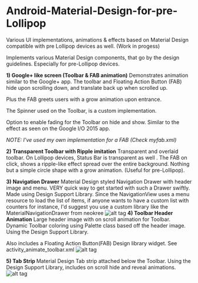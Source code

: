 # Android-Material-Design-for-pre-Lollipop
Various UI implementations, animations &amp; effects  based on Material Design compatible with pre Lollipop devices as well. (Work in progess)

Implements various Material Design components, that go by the design guidelines. Especially for pre-Lollipop devices.


<b>1) Google+ like screen (Toolbar & FAB animation)</b>
Demonstrates animation similar to the Google+ app. The toolbar and Floating Action Button (FAB) hide upon scrolling down, and translate back up when scrolled up.

Plus the FAB greets users with a grow animation upon entrance.

The Spinner used on the Toolbar, is a custom implementation.

Option to enable fading for the Toolbar on hide and show. Similar to the effect as seen on the Google I/O 2015 app.

<i>NOTE: I've used my own implementation for a FAB (Check myfab.xml)</i>

<b>2) Transparent Toolbar with Ripple imitation</b>
Transparent and overlaid toolbar. On Lollipop devices, Status Bar is transparent as well . The FAB on click, shows a ripple-like effect spread over the entire background. Nothing but a simple circle shape with a grow animation. (Useful for pre-Lollipop).

<b>3) Navigation Drawer</b>
Material Design styled Navigation Drawer with header image and menu. VERY quick way to get started with such a Drawer swiftly. Made using Design Support Library. Since the NavigationView uses a menu resource to load the list of items, if anyone wants to have a custom list with counters for instance, I'd suggest you use a custom library like the MaterialNavigationDrawer from neokree
![alt tag](http://blog.grafixartist.com/wp-content/uploads/2015/05/navigation-drawer-material-design.gif)
<b>4) Toolbar Header Animation</b>
Large header image with on scroll animation for Toolbar. Dynamic Toolbar coloring using Palette class based off the header image. Using the Design Support Library. 

Also includes a Floating Action Button(FAB) Design library widget. See activity_animate_toolbar.xml
![alt tag](http://blog.grafixartist.com/wp-content/uploads/2015/06/toolbar-header-animation.gif)

<b>5) Tab Strip </b>
Material Design Tab strip attached below the Toolbar. Using the Design Support Library, includes on scroll hide and reveal animations.
![alt tag](http://blog.grafixartist.com/wp-content/uploads/2015/06/tabs-defined-e1433590539228.png)



